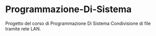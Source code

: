 # Programmazione-Di-Sistema
Progetto del corso di Programmazione Di Sistema Condivisione di file tramite rete LAN.
